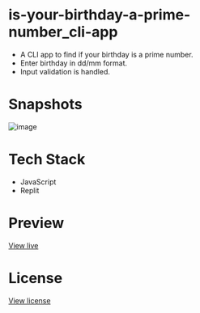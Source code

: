 # is-your-birthday-a-prime-number_cli-app

* A CLI app to find if your birthday is a prime number.
* Enter birthday in dd/mm format.
* Input validation is handled.

# Snapshots

![image](https://user-images.githubusercontent.com/27736288/208908559-0d33d6cf-0148-4ce1-9205-6c7cabb7dafc.png)

# Tech Stack

* JavaScript
* Replit

# Preview

[View live](https://replit.com/@gautamBm/Is-your-birth-day-a-prime-number?embed=1&output=1)

# License

[View license](https://github.com/gautam-balamurali/is-your-birthday-a-prime-number_cli-app/blob/main/LICENSE.md)
